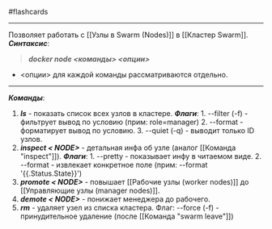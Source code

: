 #flashcards 
***
Позволяет работать с [[Узлы в Swarm (Nodes)]] в [[Кластер Swarm]].
***Синтаксис***:
>***docker node <команды> <опции>***
- <опции> для каждой команды рассматриваются отдельно.
***
***Команды***:
1. ***ls*** - показать список всех узлов в кластере.
	***Флаги***: 
		1. --filter (-f) - фильтрует вывод по условию (прим: role=manager)
		2. --format - форматирует вывод по условию.
		3. --quiet (-q) - выводит только ID узлов.
2. ***inspect < NODE>*** - детальная инфа об узле (аналог [[Команда "inspect"]]).
	***Флаги***:
		1. --pretty - показывает инфу в читаемом виде.
		2. --format - извлекает конкретное поле (прим: --format '{{.Status.State}}')
3. ***promote < NODE>*** - повышает [[Рабочие узлы (worker nodes)]] до [[Управляющие узлы (manager nodes)]].
4. ***demote < NODE>*** - понижает менеджера до рабочего.
5. ***rm*** - удаляет узел из списка кластера.
	Флаг: --force (-f) - принудительное удаление (после [[Команда "swarm leave"]])